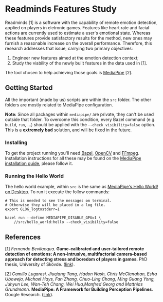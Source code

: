 # Readminds Features Study
Readminds [1] is a software with the capability of remote emotion detection, applied on players in eletronic games. Features like heart rate and facial actions are currently used to estimate a user's emotional state. Whereas these features provide satisfactory results for the method, new ones may furnish a reasonable increase on the overall performance. Therefore, this research addresses that issue, carrying two primary objectives:
1. Engineer new features aimed at the emotion detection context;
2. Study the viability of the newly built features in the data used in [1].

The tool chosen to help achieving those goals is [MediaPipe](https://mediapipe.dev/) [2].

## Getting Started
All the important (made by us) scripts are within the `src` folder. The other folders are mostly related to MediaPipe configuration.

**Note:** Since all packages within `mediapipe/` are private, they can't be used outside that folder. To overcome this condition, every Bazel command (e.g. `build`, `run`, ...) should be applied with the `--check_visibility=false` option. This is a **extremely bad** solution, and will be fixed in the future.

### Installing
To get the project running you'll need [Bazel](https://bazel.build/), [OpenCV](https://opencv.org/) and [FFmpeg](https://ffmpeg.org/). Installation instructions for all these may be found on the [MediaPipe installation guide](https://google.github.io/mediapipe/getting_started/install.html), please follow it.

### Running the Hello World
The hello world example, within `src` is the same as [MediaPipe's Hello World! on Desktop](https://google.github.io/mediapipe/getting_started/hello_world_desktop.html). To run it execute the follow commands:

```
# This is needed to see the messages on terminal.
# Otherwise they will be placed in a log file.
export GLOG_logtostderr=1
```

```
bazel run --define MEDIAPIPE_DISABLE_GPU=1 \
    //src/hello_world:hello --check_visibility=false
```

## References
[1] _Fernando Bevilacqua_. **Game-calibrated and user-tailored remote detection of emotions:  A non-intrusive,  multifactorial camera-based approach for detecting stress and boredom of players in games**. PhD thesis, University of Skövde. ([link](http://his.diva-portal.org/smash/record.jsf?pid=diva2%3A1259426&dswid=6525)).

[2] _Camillo Lugaresi, Jiuqiang Tang, Hadon Nash, Chris McClanahan, Esha Uboweja, Michael Hays, Fan Zhang, Chuo-Ling Chang, Ming Guang Yong, Juhyun Lee, Wan-Teh Chang, Wei Hua,Manfred Georg and Matthias Grundmann_. **MediaPipe: A Framework for Building Perception Pipelines**. Google Research. ([link](https://arxiv.org/abs/1906.08172)).
